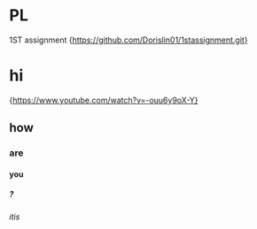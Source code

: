 # PL
1ST assignment {https://github.com/Dorislin01/1stassignment.git}
# hi
{https://www.youtube.com/watch?v=-ouu6y9oX-Y}
## how
### are
#### you
##### ?
###### itis
